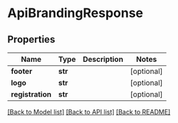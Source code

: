 # ApiBrandingResponse

## Properties
Name | Type | Description | Notes
------------ | ------------- | ------------- | -------------
**footer** | **str** |  | [optional] 
**logo** | **str** |  | [optional] 
**registration** | **str** |  | [optional] 

[[Back to Model list]](../README.md#documentation-for-models) [[Back to API list]](../README.md#documentation-for-api-endpoints) [[Back to README]](../README.md)


